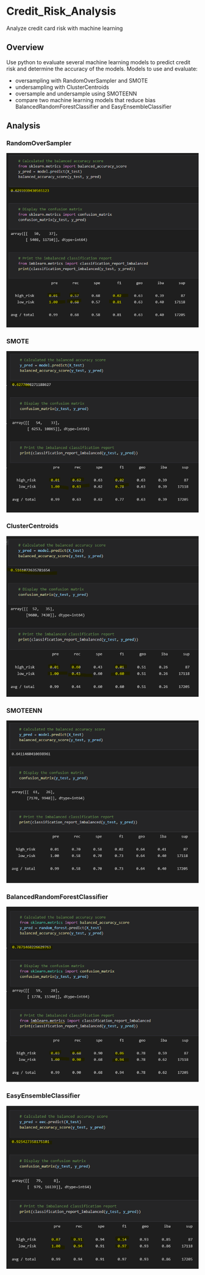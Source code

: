 # Credit_Risk_Analysis

Analyze credit card risk with machine learning

## Overview

Use python to evaluate several machine learning models to predict credit risk and determine the accuracy of the models. 
Models to use and evaluate:
- oversampling with RandomOverSampler and SMOTE
- undersampling with ClusterCentroids
- oversample and undersample using SMOTEENN
- compare two machine learning models that reduce bias BalancedRandomForestClassifier and EasyEnsembleClassifier


## Analysis

### RandomOverSampler

![resources/RandomOversampling.png](resources/RandomOversampling.png)

### SMOTE

![resources/SMOTEOversampling.png](resources/SMOTEOversampling.png)

### ClusterCentroids

![resources/ClusterCentroidsUndersampling.png](resources/ClusterCentroidsUndersampling.png)

### SMOTEENN

![resources/SMOTEENN.png](resources/SMOTEENN.png)

### BalancedRandomForestClassifier

![resources/BalancedRandomForestClassifier.png](resources/BalancedRandomForestClassifier.png)

### EasyEnsembleClassifier

![resources/EasyEnsembleAdaBoostClassifier.png](resources/EasyEnsembleAdaBoostClassifier.png)
